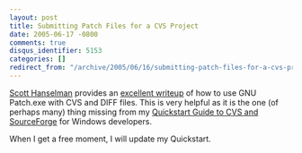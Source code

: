 ```yaml
---
layout: post
title: Submitting Patch Files for a CVS Project
date: 2005-06-17 -0800
comments: true
disqus_identifier: 5153
categories: []
redirect_from: "/archive/2005/06/16/submitting-patch-files-for-a-cvs-project.aspx/"
---
```


[Scott Hanselman](http://www.hanselman.com/blog/) provides an [excellent
writeup](http://www.hanselman.com/blog/PermaLink,guid,b6603ac5-3464-490f-a557-62f56b7f5668.aspx)
of how to use GNU Patch.exe with CVS and DIFF files. This is very
helpful as it is the one (of perhaps many) thing missing from my
[Quickstart Guide to CVS and
SourceForge](https://haacked.com/archive/2005/05/12/3178.aspx) for
Windows developers.

When I get a free moment, I will update my Quickstart.

